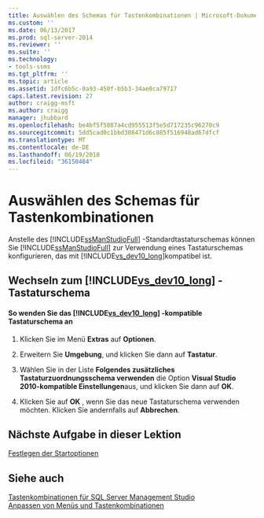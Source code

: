 ```yaml
---
title: Auswählen des Schemas für Tastenkombinationen | Microsoft-Dokumentation
ms.custom: ''
ms.date: 06/13/2017
ms.prod: sql-server-2014
ms.reviewer: ''
ms.suite: ''
ms.technology:
- tools-ssms
ms.tgt_pltfrm: ''
ms.topic: article
ms.assetid: 1dfc6b5c-0a93-450f-b5b3-34ae0ca79717
caps.latest.revision: 27
author: craigg-msft
ms.author: craigg
manager: jhubbard
ms.openlocfilehash: be4bf5f5887a4cd955513f5e5d717235c96270c9
ms.sourcegitcommit: 5dd5cad0c1bbd308471d6c885f516948ad67dfcf
ms.translationtype: MT
ms.contentlocale: de-DE
ms.lasthandoff: 06/19/2018
ms.locfileid: "36150484"
---
```

# <a name="select-the-keyboard-shortcut-scheme"></a>Auswählen des Schemas für Tastenkombinationen
  Anstelle des [!INCLUDE[ssManStudioFull](../../includes/ssmanstudiofull-md.md)] -Standardtastaturschemas können Sie [!INCLUDE[ssManStudioFull](../../includes/ssmanstudiofull-md.md)] zur Verwendung eines Tastaturschemas konfigurieren, das mit [!INCLUDE[vs_dev10_long](../../includes/vs-dev10-long-md.md)]kompatibel ist.  
  
## <a name="changing-to-the-includevsdev10longincludesvs-dev10-long-mdmd-keyboard-scheme"></a>Wechseln zum [!INCLUDE[vs_dev10_long](../../includes/vs-dev10-long-md.md)] -Tastaturschema  
  
#### <a name="to-apply-includevsdev10longincludesvs-dev10-long-mdmd-compatible-keyboard-scheme"></a>So wenden Sie das [!INCLUDE[vs_dev10_long](../../includes/vs-dev10-long-md.md)] -kompatible Tastaturschema an  
  
1.  Klicken Sie im Menü **Extras** auf **Optionen**.  
  
2.  Erweitern Sie **Umgebung**, und klicken Sie dann auf **Tastatur**.  
  
3.  Wählen Sie in der Liste **Folgendes zusätzliches Tastaturzuordnungsschema verwenden** die Option **Visual Studio 2010-kompatible Einstellungen**aus, und klicken Sie dann auf **OK**.  
  
4.  Klicken Sie auf **OK** , wenn Sie das neue Tastaturschema verwenden möchten. Klicken Sie andernfalls auf **Abbrechen**.  
  
## <a name="next-task-in-lesson"></a>Nächste Aufgabe in dieser Lektion  
 [Festlegen der Startoptionen](lesson-1-7-set-the-startup-options.md)  
  
## <a name="see-also"></a>Siehe auch  
 [Tastenkombinationen für SQL Server Management Studio](../sql-server-management-studio-keyboard-shortcuts.md)   
 [Anpassen von Menüs und Tastenkombinationen](../customize-menus-and-shortcut-keys.md)  
  
  